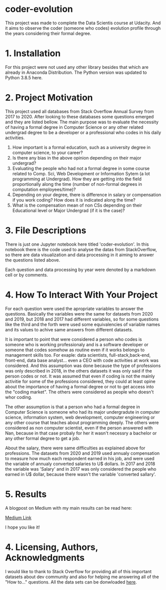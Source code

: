 # coder-evolution
This project was made to complete the Data Scientis course at Udacity. And it aims to observe the coder (someone who codes) evolution profile through the years considering their formal degree.

# 1. Installation
For this project were not used any other library besides that which are already in Anaconda Distribution. 
The Python version was updated to Python 3.8.5 here.

# 2. Project Motivation
<p>This project used all databases from Stack Overflow Annual Survey from 2017 to 2020. After looking to these databases some questions emerged and they are listed bellow. The main purpose was to evaluate the necessity of having a formal degree in Computer Science or any other related undergrad degree to be a developer or a professional who codes in his daily activities.

1. How important is a formal education, such as a university degree in computer science, to your career?    
2. Is there any bias in the above opinion depending on their major undergrad?
3. Evaluating the people who had not a formal degree in some course related to Comp. Sci, Web Development or Information Sytem (a lot programming at Undergrad). How they are getting into the field proportionally along the time (number of non-formal degrees in computation employees/time)?
4. Depending on your degree, there is difference in salary or compensation if you work coding? How does it is indicated along the time?
5. What is the compensation mean of non CSs depending on their Educational level or Major Undergrad (if it is the case)?

# 3. File Descriptions
There is just one Jupyter notebook here titled 'coder-evolution'. In this notebook there is the code used to analyse the datas from StackOverflow, so there are data visualization and data processing in it aiming to answer the questions listed above.

Each question and data processing by year were denoted by a markdown cell or by comments.

# 4. How To Interact With Your Project 
<p>For each question were used the apropriate variables to answer the questions. Basically the variables were the same for datasets from 2020 and 2019, but 2018 and 2017 had different variables, so for some questions like the third and the forth were used some equivalencies of variable names and its values to achive same answers from different datasets.</p>

It is important to point that were considered a person who codes is someone who is working professionaly and is a software developer or someone that codes somehow as routine even if it works belongs to management skills too. For exaple: data scientists, full-stack,back-end, front-end, data base analyst... even a CEO with code activities at work was considered. And this assumption was done because the type of professions was only described in 2018, in the others datasets it was only said if the person codes or not. It was assumed that even if coding is not the mainly activitie for some of the professions considered, they could at least opine about the importance of having a formal degree or not to get access into the "coding market". The others were considered as people who doesn't whor coding.

The other assumption is that a person who had a formal degree in Computer Science is someone who had its major undergradute in computer science, information system, web development, computer engineering or any other course that teaches about programming deeply. The others were considered as non computer scientist, even if the person answered with Nan, because in that case probaly for her it wasn't necessry a bachelor or any other formal degree to get a job.

About the salary, there were same difficulties as explained above for professions. The datasets from 2020 and 2019 used annualy compensation to measure how much each respondent earned in his job, and were used the variable of annualy converted salaries to U$ dollars. In 2017 and 2018 the variable was 'Salary' and in 2017 was only considered the people who earned in U$ dollar, because there wasn't the variable 'converted sallary'. 
	
# 5. Results
A blogpost on Medium with my main results can be read here:

[Medium Link](https://natalia-ayumi-moura.medium.com/do-you-need-computer-science-formal-degree-to-become-an-employed-coder-1e847304e830)

<p>I hope you like it!</p>

# 4. Licensing, Authors, Acknowledgments  
I would like to thank to Stack Overflow for providing all of this important datasets about dev community and also for helping me answering all of the "How to..." questions. All the data sets can be donwloaded 
[here](https://insights.stackoverflow.com/survey).
